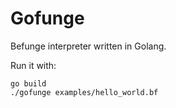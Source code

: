 # Gofunge

Befunge interpreter written in Golang.

Run it with:

```shell
go build
./gofunge examples/hello_world.bf
```